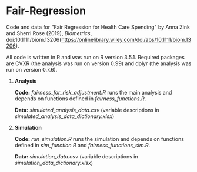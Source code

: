 # Fair-Regression

Code and data for "Fair Regression for Health Care Spending" by Anna Zink and Sherri Rose (2019), *Biometrics*, doi:10.1111/biom.13206(https://onlinelibrary.wiley.com/doi/abs/10.1111/biom.13206). 

All code is written in R and was run on R version 3.5.1. Required packages are CVXR (the analysis was run on version 0.99) and dplyr (the analysis was run on version 0.7.6).

1. **Analysis**

   **Code:** *fairness_for_risk_adjustment.R* runs the main analysis and depends on functions defined in *fairness_functions.R*.

   **Data:** *simulated_analysis_data.csv* (variable descriptions in *simulated_analysis_data_dictionary.xlsx*)

2. **Simulation**

  	**Code:** *run_simulation.R* runs the simulation and depends on functions defined in *sim_function.R* and         *fairness_functions_sim.R*.

  	**Data:** *simulation_data.csv* (variable descriptions in *simulation_data_dictionary.xlsx*)

